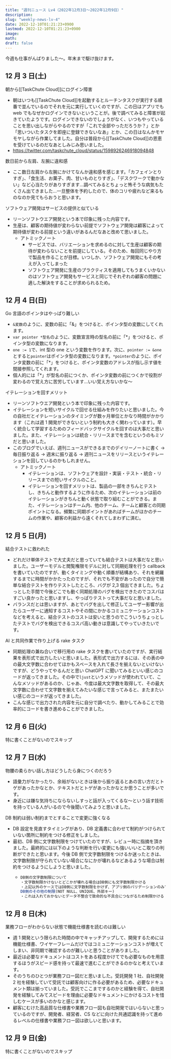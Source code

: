 ```yaml
---
title: "週刊ニュース Lv4（2022年12月3日～2022年12月9日）"
description:
slug: "weekly-news-lv-4"
date: 2022-12-10T01:21:23+0900
lastmod: 2022-12-10T01:21:23+0900
image:
math:
draft: false
---
```


今週も仕事がんばりました～。年末まで駆け抜けます。

## 12 月 3 日(土)

朝から[[TaskChute Cloud]]にログイン障害

- 朝はいつも[[TaskChute Cloud]]を起動するとルーチンタスクが実行する順番で並んでいるのでそれを元に実行していくのですが、この日はアプリでも web でもなぜかログインできないということが。後で調べてみると障害が起きていたようです。ログインできないのでしょうがなく、いつもやっていることを思い出しながらやるのですが「これで全部やっただろうか？」とか「思いついたタスクを即座に登録できないなあ」とか、この日はなんかモヤモヤしながら作業してました。自分は普段から[[TaskChute Cloud]]の恩恵を受けているのだなあとしみじみ思いました。
- https://twitter.com/taskchute_cloud/status/1598926246918094848

数日前から左肩、左腕に違和感

- ここ数日左肩から左腕にかけてなんか違和感を感じます。「カフェインとりすぎ」、「食生活、お菓子、肉、甘いものとりすぎ」、「デスクワークで動かない」など心当たりがありすぎます…調べてみるとちょっと怖そうな病気もたくさん出てきました…一旦整体を予約したので、体のコリや疲れなど来るものなのか見てもらおうと思います。

ソフトウェア開発はサービスの提供と似ている

- リーンソフトウエア開発という本で印象に残った内容です。
- 生産は、顧客の期待値が変わらない前提でソフトウェア開発は顧客によって期待値が変わる前提という違いがあるんだなあと改めて思いました。
  - アトミックノート
    - サービスでは、バリエーションを求めるのに対して生産は顧客の期待が変わらないことを前提にしている。そのため、毎回同じやり方で製品を作ることが目標。いつしか、ソフトウェア開発にもその考えが入ってしまった
    - ソフトウェア開発に生産のプラクティスを適用してもうまくいかないのはソフトウェア開発もサービスと同じでそれぞれの顧客の問題に適した解決をすることが求められるため。

## 12 月 4 日(日)

Go 言語のポインタはやっぱり難しい

- `&変数`のように、変数の前に「&」をつけると、ポインタ型の変数にしてくれます。
- `var pointer *型名`のように、変数宣言時の型名の前に「\*」をつけると、ポインタ型の変数になります。
- `one := 1`で、int 型の one という変数を作ります。次に、`pointer := &one`とすると`pointer`はポインタ型の変数になります。`*pointer`のように、ポインタ変数の前に「\*」をつけると、ポインタ変数のアドレスが指し示す値を間接参照してくれます。
- 個人的には「\*」が型名の前につくか、ポインタ変数の前につくかで役割が変わるので覚え方に苦労しています…いい覚え方ないかな～

イテレーションを回すメリット

- リーンソフトウエア開発という本で印象に残った内容です。
- イテレーションを短いサイクルで回せる仕組みを作りたいと思いました。今の自社だとイテレーションのタイミングが数ヶ月単位とかなり時間がかかります（これは週 1 開発ができないという制約も大きく関わっています）。早く統合して学習するためのフィードバックサイクルを回すのは大事だと思いました。また、イテレーションは統合・リリースまでを含むというのもミソだと思いました。
- このブログでいえば、週刊ニュースができるまでのデイリーノートに書く → 毎日振り返る → 週末に振り返る → 週刊ニュースをリリースというイテレーションを回しているのかもしれません。
  - アトミックノート
    - イテレーションは、ソフトウェアを設計・実装・テスト・統合・リリースまでの短いサイクルのこと。
    - イテレーションを回すメリットは、製品の一部をきちんとテストし、きちんと動作するように作るため、次のイテレーションは前のイテレーションがきちんと動く状態で取り組むことができる。また、イテレーションはチーム内、他のチーム、チームと顧客との同期ポイントになる。頻繁に同期ポイントがあればチームがほかのチームの作業や、顧客の利益から遠くそれてしまわずに済む。

## 12 月 5 日(月)

結合テストに救われた

- どれだけ単体テストで大丈夫だと思っていても結合テストは大事だなと思いました。ユーザーモデルと閲覧権限モデルに対して同期処理を行う callback を書いていたのですが、動くタイミングや動く順番が結構あり、それを網羅するまでに時間がかかたったのですが、それでも不安があったので自分で簡単な結合テストを作りテストしたところ、バグが 2,3 個出てきました。ちょっとした手間で今後どこでも動く同期処理のバグを検出できたのでコスパはすごい良かったと思いますし、やっぱりテストって大事だなと思いました。
- バランスだとは思いますが、あとでバグを出して修正してユーザー影響が出たらユーザーに通知するコストやその間にかかるコミュニケーションコストなどを考えると、結合テストのコストは安いと思うのでこういうちょっとしたテストでバグを検出できるコスパ高い動きは意識してやっていきたいです。

AI と共同作業で作り上げる rake タスク

- 同期処理の兼ね合いで移行用の rake タスクを書いていたのですが、実行結果を表形式で出力したいと思いました。表形式で出力するには、その表の中の最大文字数に合わせてほかもスペースを入れて長さを揃えないといけないですが、どうやってやるんだと思い ChatGPT に聞いてみるといい感じのコードが返ってきました。その中で`ljust`というメソッドが使われていて、こんなメソッドがあるのか、じゃあ、今度は最大文字数を取得して、その最大文字数に合わせて文字数を揃えてみたいな感じで言ってみると、またまたいい感じのコードが返ってきました。
- こんな感じで出力された内容を元に自分で調べたり、動かしてみることで効率的にコードを書き進めることができました。

## 12 月 6 日(火)

特に書くことがないのでスキップ

## 12 月 7 日(水)

物腰の柔らかい話し方はどうしたら身につくのだろう

- 語彙力がなかったり、余裕がないときは後から振り返るとあの言い方だとトゲがあったかなとか、テキストだとトゲがあったかなとか思うことが多いです。
- 身近には嫌な気持ちにならないしすっと話が入ってくるな～という話す技術を持っている人がいるので今後聞いてみようと思いました。

DB 制約は弱い制約までとすることで変更に強くなる

- DB 設定を見直すタイミングがあり、DB 定義書に合わせて制約がつけられていない箇所に制約をつける修正をしました。
- 最初、DB 側に文字数制限をつけていたのですが、レビュー時に指摘を頂きました。最終的には以下のような判断を行い変更にも強いいいとこ取りの判断ができたと思います。今後 DB 側で文字数制限をつけるか迷ったときは、文字数制限が守られていない場合になにかが壊れるなどあるような場合は制約をつけるようにしようと思いました。
  - ```javascript
    DB側の文字数制限について
    ・文字数制限かけないとどこかが壊れる場合はDB側にも文字数制限かける
    ・上記以外のケースではDB側に文字数制限をかけず、アプリ側のバリデーションのみで文字数制限かける
    DB側のその他の制限(NOT NULL、UNIQUE、外部キー)
    ・これは入れておかないとデータ不整合で致命的な不具合につながるため制限かける
    ```

## 12 月 8 日(木)

業務フローがわからない状態で機能仕様書を読むのは難しい

- 週 1 開発という限られた時間の中でキャッチアップして、開発するためには機能仕様書、ワイヤーフレームだけではコミュニケーションコストが増えてしまい、非同期で確認するのが難しいと思うことがありました。
- 最近は必要なドキュメントはコストをある程度かけてでも必要なものを用意するほうがスピード感を持って最速で進むことができるのかなと考えています。
- そのうちのひとつが業務フロー図だと思いました。受託開発 1 社、自社開発 2 社を経験していて受託では顧客向けに作る必要があるため、必要なドキュメント類は揃っていました。受託でここまでするのかと経験を得て、自社開発を経験してみてスピードを理由に必要なドキュメントにかけるコストを惜しむケースが多いのかなと感じます。
- 顧客にむけた高品質な仕様書や業務フロー図も自社開発ではいらないと思っているのですが、開発者、経営者、CS などに向けた共通認識を持って進めるレベルの仕様書や業務フロー図は欲しいと思います。

## 12 月 9 日(金)

特に書くことがないのでスキップ
